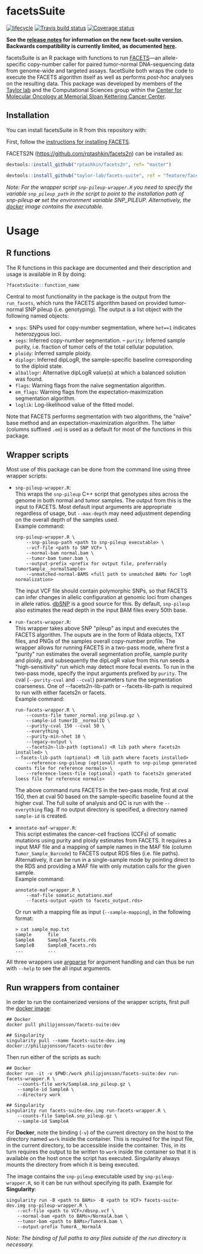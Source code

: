 # facetsSuite
[![lifecycle](https://img.shields.io/badge/lifecycle-maturing-blue.svg)](https://www.tidyverse.org/lifecycle/#experimental)
[![Travis build status](https://travis-ci.org/taylor-lab/facets-suite.svg?branch=master)](https://travis-ci.org/taylor-lab/facets-suite)
[![Coverage status](https://codecov.io/gh/taylor-lab/facets-suite/branch/master/graph/badge.svg)](https://codecov.io/github/taylor-lab/facets-suite?branch=master)

**See the [release notes](https://github.com/taylor-lab/facets-suite/releases/tag/2.0.0-beta) for information on the new facet-suite version. Backwards compatibility is currently limited, as documented [here](https://github.com/taylor-lab/facets-suite/wiki/5.-Backwards-compatibility).**

facetsSuite is an R package with functions to run [FACETS](https://github.com/mskcc/facets)—an allele-specific copy-number caller for paired tumor-normal DNA-sequencing data from genome-wide and targeted assays. facetSuite both wraps the code to execute the FACETS algorithm itself as well as performs _post-hoc_ analyses on the resulting data. This package was developed by members of the [Taylor lab](https://www.mskcc.org/research-areas/labs/barry-taylor) and the Computational Sciences group within the [Center for Molecular Oncology at Memorial Sloan Kettering Cancer Center](https://www.mskcc.org/research-programs/molecular-oncology).

## Installation

You can install facetsSuite in R from this repository with:

First, follow the [instructions for installing FACETS](https://github.com/mskcc/facets).

FACETS2N (https://github.com/rptashkin/facets2n) can be installed as:
``` r
devtools::install_github("rptashkin/facets2n", ref= "master")
```

``` r
devtools::install_github("taylor-lab/facets-suite", ref = "feature/facets2N")
```

_Note: For the wrapper script `snp-pileup-wrapper.R` you need to specify the variable `snp_pileup_path` in the script to point to the installation path of snp-pileup _**or**_ set the environment variable SNP_PILEUP. Alternatively, the [docker](README.md#run-wrappers-from-container) image contains the executable._

# Usage

## R functions

The R functions in this package are documented and their description and usage is available in R by doing:
```r
?facetsSuite::function_name
```

Central to most functionality in the package is the output from the `run_facets`, which runs the FACETS algorithm based on provided tumor-normal SNP pileup (i.e. genotyping). The output is a list object with the following named objects:
- `snps`: SNPs used for copy-number segmentation, where `het==1` indicates heterozygous loci.
- `segs`: Inferred copy-number segmentation.
– `purity`: Inferred sample purity, i.e. fraction of tumor cells of the total cellular population.
- `ploidy`: Inferred sample ploidy.
- `diplogr`: Inferred dipLogR, the sample-specific baseline corresponding to the diploid state.
- `alballogr`: Alternative dipLogR value(s) at which a balanced solution was found.
- `flags`: Warning flags from the naïve segmentation algorithm.
- `em_flags`: Warning flags from the expectation-maximization segmentation algorithm.
- `loglik`: Log-likelihood value of the fitted model.

Note that FACETS performs segmentation with two algorithms, the "naïve" base method and an expectation-maximization algorithm. The latter (columns suffixed `.em`) is used as a default for most of the functions in this package.

## Wrapper scripts

Most use of this package can be done from the command line using three wrapper scripts:
- `snp-pileup-wrapper.R`:\
    This wraps the `snp-pileup` C++ script that genotypes sites across the genome in both normal and tumor samples. The output from this is the input to FACETS. Most default input arguments are appropriate regardless of usage, but `--max-depth` may need adjustment depending on the overall depth of the samples used.\
    Example command:
    ```shell
    snp-pileup-wrapper.R \
        --snp-pileup-path <path to snp-pileup executable> \
        --vcf-file <path to SNP VCF> \
        --normal-bam normal.bam \
        --tumor-bam tumor.bam \
        --output-prefix <prefix for output file, preferrably tumorSample__normalSample>
        --unmatched-normal-BAMS <full path to unmatched BAMs for logR normalization>
    ```
    The input VCF file should contain polymorphic SNPs, so that FACETS can infer changes in allelic configuration at genomic loci from changes in allele ratios. [dbSNP](https://www.ncbi.nlm.nih.gov/snp/) is a good source for this. By default, `snp-pileup` also estimates the read depth in the input BAM files every 50th base.

- `run-facets-wrapper.R`:\
    This wrapper takes above SNP "pileup" as input and executes the FACETS algorithm. The ouputs are in the form of Rdata objects, TXT files, and PNGs of the samples overall copy-number profile. The wrapper allows for running FACETS in a two-pass mode, where first a "purity" run estimates the overall segmentation profile, sample purity and ploidy, and subsequently the dipLogR value from this run seeds a "high-sensitivity" run which may detect more focal events. To run in the two-pass mode, specify the input arguments prefixed by `purity`. The cval (`--purity-cval` and `--cval`) parameters tune the segmentation coarseness. One of --facets2n-lib-path or --facets-lib-path is required to run with either facets2n or facets.\
    Example command:
    ```shell
    run-facets-wrapper.R \
        --counts-file tumor_normal.snp_pileup.gz \
        --sample-id tumorID__normalID \
        --purity-cval 150 --cval 50 \
        --everything \
        --purity-min-nhet 10 \
        --legacy-output \
        --facets2n-lib-path (optional) <R lib path where facets2n installed> \
	--facets-lib-path (optional) <R lib path where facets installed>
        --reference-snp-pileup (optional) <path to snp-pileup generated counts file for reference normals> \
        --reference-loess-file (optional) <path to facets2n generated loess file for reference normals>
    ```
    The above command runs FACETS in the two-pass mode, first at cval 150, then at cval 50 based on the sample-specific baseline found at the higher cval. The full suite of analysis and QC is run with the `--everything` flag. If no output directory is specified, a directory named `sample-id` is created.

- `annotate-maf-wrapper.R`:\
    This script estimates the cancer-cell fractions (CCFs) of somatic mutations using purity and ploidy estimates from FACETS. It requires a input MAF file and a mapping of sample names in the MAF file (column `Tumor_Sample_Barcode`) to FACETS output RDS files (i.e. file paths). Alternatively, it can be run in a single-sample mode by pointing direct to the RDS and providing a MAF file with only mutation calls for the given sample.\
    Example command:
    ```shell
    annotate-maf-wrapper.R \
        --maf-file somatic_mutations.maf
        --facets-output <path to facets_output.rds>
    ```
    Or run with a mapping file as input (`--sample-mapping`), in the following format:
    ```shell
    > cat sample_map.txt
    sample      file
    SampleA     SampleA_facets.rds
    SampleB     SampleB_facets.rds
    ...         ...
    ```

All three wrappers use [argparse](https://github.com/trevorld/r-argparse) for argument handling and can thus be run with `--help` to see the all input arguments.

## Run wrappers from container

In order to run the containerized versions of the wrapper scripts, first pull the [docker image](https://cloud.docker.com/u/philipjonsson/repository/docker/philipjonsson/facets-suite):
```shell
## Docker
docker pull philipjonsson/facets-suite:dev

## Singularity
singularity pull --name facets-suite-dev.img docker://philipjonsson/facets-suite:dev
```

Then run either of the scripts as such:
```shell
## Docker
docker run -it -v $PWD:/work philipjonsson/facets-suite:dev run-facets-wrapper.R \
    --counts-file work/SampleA.snp_pileup.gz \
    --sample-id SampleA \
    --directory work

## Singularity
singularity run facets-suite-dev.img run-facets-wrapper.R \
    --counts-file SampleA.snp_pileup.gz \
    --sample-id SampleA
```
For **Docker**, note the binding (`-v`) of the current directory on the host to the directory named `work` inside the container. This is required for the input file, in the current directory, to be accessible inside the container. This, in its turn requires the output to be written to `work` inside the container so that it is available on the host once the script has executed. Singularity always mounts the directory from which it is being executed.

The image contains the `snp-pileup` executable used by `snp-pileup-wrapper.R`, so it can be run without specifying its path. Example for **Singularity**:
```shell
singularity run -B <path to BAMs> -B <path to VCF> facets-suite-dev.img snp-pileup-wrapper.R \
    --vcf-file <path to VCF>/dbsnp.vcf \
    --normal-bam <path to BAMs>/NormalA.bam \
    --tumor-bam <path to BAMs>/TumorA.bam \
    --output-prefix TumorA__NormalA
```
_Note: The binding of full paths to any files outside of the run directory is necessary._
